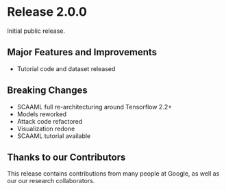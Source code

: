 # Release 2.0.0

Initial public release.

## Major Features and Improvements

* Tutorial code and dataset released

## Breaking Changes

* SCAAML full re-architecturing around Tensorflow 2.2+
* Models reworked
* Attack code refactored
* Visualization redone
* SCAAML tutorial available


## Thanks to our Contributors

This release contains contributions from many people at Google, as well as our
our research collaborators.
